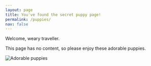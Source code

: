 ```yaml
---
layout: page
title: You've found the secret puppy page!
permalink: /puppies/
nav: false
---
```


Welcome, weary traveller. 

This page has no content, so please enjoy these adorable puppies.

![Adorable puppies]({{site.baseurl}}/images/puppy.jpg)
